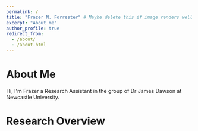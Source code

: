 ```yaml
---
permalink: /
title: "Frazer N. Forrester" # Maybe delete this if image renders well
excerpt: "About me"
author_profile: true
redirect_from: 
  - /about/
  - /about.html
---
```


About Me
=====
Hi, I'm Frazer a Research Assistant in the group of Dr James Dawson at Newcastle University. 

Research Overview
======








